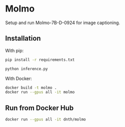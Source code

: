 # Molmo
Setup and run Molmo-7B-D-0924 for image captioning.

## Installation

With pip:

```bash
pip install -r requirements.txt
```

```python
python inference.py
```

With Docker:

```bash
docker build -t molmo .
docker run --gpus all -it molmo
```

## Run from Docker Hub

```bash
docker run --gpus all -it dnth/molmo
```
